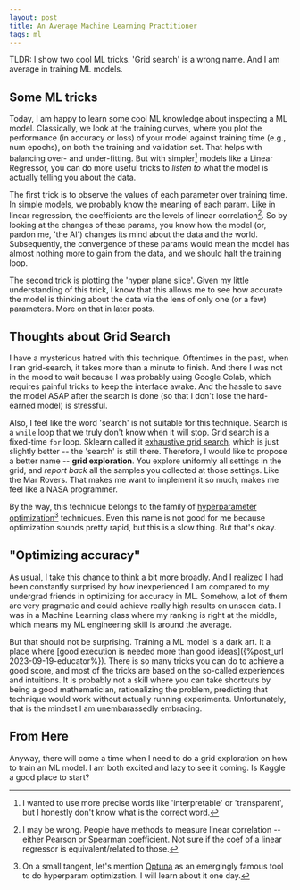 ```yaml
---
layout: post
title: An Average Machine Learning Practitioner
tags: ml
---
```


TLDR: I show two cool ML tricks. 'Grid search' is a wrong name. And I am average in training ML models.

## Some ML tricks

Today, I am happy to learn some cool ML knowledge about inspecting a ML model. Classically, we look at the training curves, where you plot the performance (in accuracy or loss) of your model against training time (e.g., num epochs), on both the training and validation set. That helps with balancing over- and under-fitting. But with simpler[^1] models like a Linear Regressor, you can do more useful tricks to *listen to* what the model is actually telling you about the data. 

[^1]: I wanted to use more precise words like 'interpretable' or 'transparent', but I honestly don't know what is the correct word.

The first trick is to observe the values of each parameter over training time. In simple models, we probably know the meaning of each param. Like in linear regression, the coefficients are the levels of linear correlation[^2]. So by looking at the changes of these params, you know how the model (or, pardon me, 'the AI') changes its mind about the data and the world. Subsequently, the convergence of these params would mean the model has almost nothing more to gain from the data, and we should halt the training loop.

[^2]: I may be wrong. People have methods to measure linear correlation -- either Pearson or Spearman coefficient. Not sure if the coef of a linear regressor is equivalent/related to those.

The second trick is plotting the 'hyper plane slice'. Given my little understanding of this trick, I know that this allows me to see how accurate the model is thinking about the data via the lens of only one (or a few) parameters. More on that in later posts.

## Thoughts about Grid Search
I have a mysterious hatred with this technique. Oftentimes in the past, when I ran grid-search, it takes more than a minute to finish. And there I was not in the mood to wait because I was probably using Google Colab, which requires painful tricks to keep the interface awake. And the hassle to save the model ASAP after the search is done (so that I don't lose the hard-earned model) is stressful.

Also, I feel like the word 'search' is not suitable for this technique. Search is a `while` loop that we truly don't know when it will stop. Grid search is a fixed-time `for` loop. Sklearn called it [exhaustive grid search](https://scikit-learn.org/stable/modules/grid_search.html#exhaustive-grid-search), which is just slightly better -- the 'search' is still there. Therefore, I would like to propose a better name -- **grid exploration**. You explore uniformly all settings in the grid, and *report back* all the samples you collected at those settings. Like the Mar Rovers. That makes me want to implement it so much, makes me feel like a NASA programmer.

By the way, this technique belongs to the family of [hyperparameter optimization](https://en.wikipedia.org/wiki/Hyperparameter_optimization)[^3] techniques. Even this name is not good for me because optimization sounds pretty rapid, but this is a slow thing. But that's okay.

[^3]: On a small tangent, let's mention [Optuna](https://optuna.org/) as an emergingly famous tool to do hyperparam optimization. I will learn about it one day.

## "Optimizing accuracy"
As usual, I take this chance to think a bit more broadly. And I realized I had been constantly surprised by how inexperienced I am compared to my undergrad friends in optimizing for accuracy in ML. Somehow, a lot of them are very pragmatic and could achieve really high results on unseen data. I was in a Machine Learning class where my ranking is right at the middle, which means my ML engineering skill is around the average.

But that should not be surprising. Training a ML model is a dark art. It a place where [good execution is needed more than good ideas]({%post_url 2023-09-19-educator%}). There is so many tricks you can do to achieve a good score, and most of the tricks are based on the so-called experiences and intuitions. It is probably not a skill where you can take shortcuts by being a good mathematician, rationalizing the problem, predicting that technique would work without actually running experiments. Unfortunately, that is the mindset I am unembarassedly embracing.

## From Here

Anyway, there will come a time when I need to do a grid exploration on how to train an ML model. I am both excited and lazy to see it coming. Is Kaggle a good place to start?